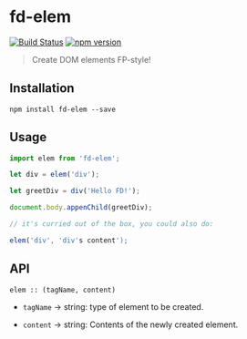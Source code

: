 # fd-elem

[![Build Status](https://travis-ci.org/fp-dom/fd-elem.svg)](https://travis-ci.org/fp-dom/fd-elem) [![npm version](https://badge.fury.io/js/fd-elem.svg)](http://badge.fury.io/js/fd-elem)
> Create DOM elements FP-style!

## Installation

`npm install fd-elem --save`

## Usage

```js
import elem from 'fd-elem';

let div = elem('div');

let greetDiv = div('Hello FD!');

document.body.appenChild(greetDiv);

// it's curried out of the box, you could also do:

elem('div', 'div's content');

```

## API

`elem :: (tagName, content)`

* `tagName` -> string: type of element to be created. 

* `content` -> string: Contents of the newly created element.
